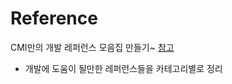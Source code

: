 # Reference

CMI만의 개발 레퍼런스 모음집 만들기~ [참고](https://github.com/gyoogle/tech-interview-for-developer)

- 개발에 도움이 될만한 레퍼런스들을 카테고리별로 정리
